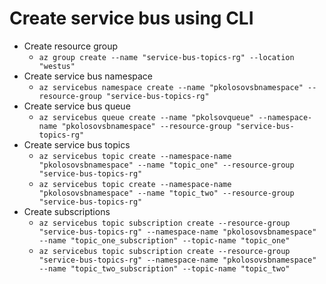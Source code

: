 ﻿# Create service bus using CLI

- Create resource group
    - `az group create --name "service-bus-topics-rg" --location "westus"`
- Create service bus namespace
    - `az servicebus namespace create --name "pkolosovsbnamespace" --resource-group "service-bus-topics-rg"`
- Create service bus queue
    - `az servicebus queue create --name "pkolsovqueue" --namespace-name "pkolosovsbnamespace" --resource-group "service-bus-topics-rg"`
- Create service bus topics
    - `az servicebus topic create --namespace-name "pkolosovsbnamespace" --name "topic_one" --resource-group "service-bus-topics-rg"`
    - `az servicebus topic create --namespace-name "pkolosovsbnamespace" --name "topic_two" --resource-group "service-bus-topics-rg"`
- Create subscriptions
    - `az servicebus topic subscription create --resource-group "service-bus-topics-rg" --namespace-name "pkolosovsbnamespace" --name "topic_one_subscription" --topic-name "topic_one"`
    - `az servicebus topic subscription create --resource-group "service-bus-topics-rg" --namespace-name "pkolosovsbnamespace" --name "topic_two_subscription" --topic-name "topic_two"`